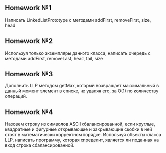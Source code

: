 ## Homework №1
Написать LinkedListPrototype с методами addFirst, removeFirst, size, head
## Homework №2
Используя только экземпляры данного класса, написать очередь с методами addFirst, removeLast, head, tail, size
## Homework №3
 Дополнить LLP методом getMax, который возвращает максимальный в данный момент элемент в списке, не удаляя его, за O(1) по количеству операций.
## Homework №4
 Назовем строку из символов ASCII сбалансированной, если круглые, квадратные и фигурные открывающие и закрывающие скобки в ней стоят в математически корректном порядке. Используя обьекты класса LLP, написать программу, которая определит, является ли поданная на вход строка сбалансированной.